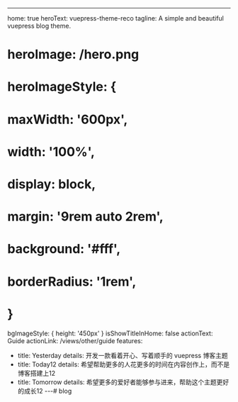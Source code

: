 ---
home: true
heroText: vuepress-theme-reco
tagline: A simple and beautiful vuepress blog theme.
# heroImage: /hero.png
# heroImageStyle: {
#   maxWidth: '600px',
#   width: '100%',
#   display: block,
#   margin: '9rem auto 2rem',
#   background: '#fff',
#   borderRadius: '1rem',
# }
bgImageStyle: {
  height: '450px'
}
isShowTitleInHome: false
actionText: Guide
actionLink: /views/other/guide
features:
- title: Yesterday
  details: 开发一款看着开心、写着顺手的 vuepress 博客主题
- title: Today12
  details: 希望帮助更多的人花更多的时间在内容创作上，而不是博客搭建上12
- title: Tomorrow
  details: 希望更多的爱好者能够参与进来，帮助这个主题更好的成长12
---#   b l o g 
 
 